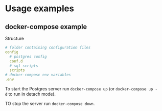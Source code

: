 # Usage examples

## docker-compose example

Structure

```yaml
# folder containing configuration files
config
  # postgres config
  conf.d
  # sql scripts
  scripts
# docker-compose env variables
.env
```

To start the Postgres server run `docker-compose up` (or `docker-compose up -d` to run in detach mode).

TO stop the server run `docker-compose down`.

